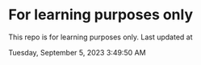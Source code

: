 # For learning purposes only
This repo is for learning purposes only.
Last updated at

Tuesday, September 5, 2023 3:49:50 AM

